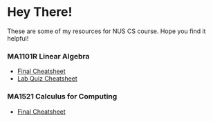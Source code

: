 # Hey There! 
These are some of my resources for NUS CS course. Hope you find it helpful!

### MA1101R Linear Algebra
* [Final Cheatsheet](https://github.com/ChrisKheng/Academics/blob/master/MA1101R%20Final%20Cheatsheet.docx)
* [Lab Quiz Cheatsheet](https://github.com/ChrisKheng/Academics/blob/master/MA1101R%20Final%20Cheatsheet.docx)

### MA1521 Calculus for Computing
* [Final Cheatsheet](https://github.com/ChrisKheng/Academics/blob/master/MA1521%20Finalised%20Cheatsheet.pdf)




